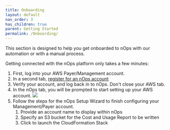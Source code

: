 ```yaml
---
title: Onboarding
layout: default
nav_order: 3
has_children: true
parent: Getting Started
permalink: /Onboarding/
---
```


This section is designed to help you get onboarded to nOps with our automation or with a manual process.

Getting connected with the nOps platform only takes a few minutes:  

1. First, log into your AWS Payer/Management account.
1. In a second tab, [register for an nOps account](https://app.nops.io/accounts/signup_user)
1. Verify your account, and log back in to nOps.  Don't close your AWS tab.
1. In the nOps tab, you will be prompted to start setting up your AWS account.
    ![](https://nops-docs-img.s3.amazonaws.com/gettingstarted/gs-on-onboardingwizard.png)
1. Follow the steps for the nOps Setup Wizard to finish configuring your Management/Payer account.
    1. Provide an account name to display within nOps
    1. Specify an S3 bucket for the Cost and Usage Report to be written
    1. Click to launch the CloudFormation Stack
